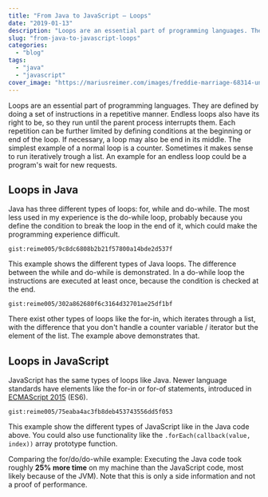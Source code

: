 ```yaml
---
title: "From Java to JavaScript – Loops"
date: "2019-01-13"
description: "Loops are an essential part of programming languages. They are defined by doing a set of instructions in a repetitive manner."
slug: "from-java-to-javascript-loops"
categories:
  - "blog"
tags:
  - "java"
  - "javascript"
cover_image: "https://mariusreimer.com/images/freddie-marriage-68314-unsplash-copy.jpg"
---
```


Loops are an essential part of programming languages. They are defined by doing a set of instructions in a repetitive manner. Endless loops also have its right to be, so they run until the parent process interrupts them. Each repetition can be further limited by defining conditions at the beginning or end of the loop. If necessary, a loop may also be end in its middle. The simplest example of a normal loop is a counter. Sometimes it makes sense to run iteratively trough a list. An example for an endless loop could be a program's wait for new requests.

## Loops in Java

Java has three different types of loops: for, while and do-while. The most less used in my experience is the do-while loop, probably because you define the condition to break the loop in the end of it, which could make the programming experience difficult.

`gist:reime005/9c8dc6808b2b21f57800a14bde2d537f`

This example shows the different types of Java loops. The difference between the while and do-while is demonstrated. In a do-while loop the instructions are executed at least once, because the condition is checked at the end.

`gist:reime005/302a862680f6c3164d32701ae25df1bf`

There exist other types of loops like the for-in, which iterates through a list, with the difference that you don't handle a counter variable / iterator but the element of the list. The example above demonstrates that.

## Loops in JavaScript

JavaScript has the same types of loops like Java. Newer language standards have elements like the for-in or for-of statements, introduced in [ECMAScript 2015](https://www.ecma-international.org/ecma-262/6.0/#sec-for-in-and-for-of-statements) (ES6).

`gist:reime005/75eaba4ac3fb8deb453743556dd5f053`

This example show the different types of JavaScript like in the Java code above. You could also use functionality like the `.forEach(callback(value, index))` array prototype function.

Comparing the for/do/do-while example: Executing the Java code took roughly **25% more time** on my machine than the JavaScript code, most likely because of the JVM). Note that this is only a side information and not a proof of performance.
